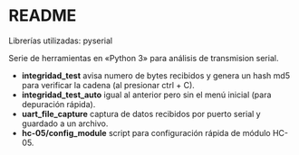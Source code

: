 # README #

Librerías utilizadas:
pyserial



Serie de herramientas en «Python 3» para análisis de transmision serial.

- **integridad_test** avisa numero de bytes recibidos y genera un hash md5 para verificar la cadena (al presionar ctrl + C).
- **integridad_test_auto** igual al anterior pero sin el menú inicial (para depuración rápida).
- **uart_file_capture** captura de datos recibidos por puerto serial y guardado a un archivo.
- **hc-05/config_module** script para configuración rápida de módulo HC-05.